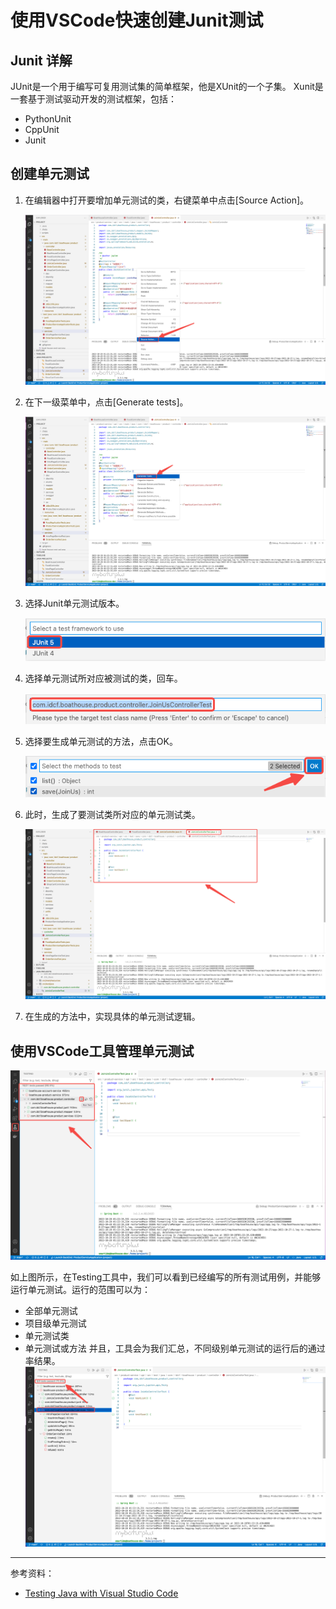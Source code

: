# 使用VSCode快速创建Junit测试

## Junit 详解

JUnit是一个用于编写可复用测试集的简单框架，他是XUnit的一个子集。
Xunit是一套基于测试驱动开发的测试框架，包括：
- PythonUnit
- CppUnit
- Junit

## 创建单元测试
1. 在编辑器中打开要增加单元测试的类，右键菜单中点击[Source Action]。

	![image.png](./images/junit_vscode_01.png)

2. 在下一级菜单中，点击[Generate tests]。

	![image.png](./images/junit_vscode_02.png)

3. 选择Junit单元测试版本。

	![image.png](./images/junit_vscode_03.png)

4. 选择单元测试所对应被测试的类，回车。

	![image.png](./images/junit_vscode_04.png)

5. 选择要生成单元测试的方法，点击OK。

	![image.png](./images/junit_vscode_05.png)

6. 此时，生成了要测试类所对应的单元测试类。

	![image.png](./images/junit_vscode_06.png)

7. 在生成的方法中，实现具体的单元测试逻辑。


## 使用VSCode工具管理单元测试
![image.png](./images/junit_vscode_07.png)

如上图所示，在Testing工具中，我们可以看到已经编写的所有测试用例，并能够运行单元测试。运行的范围可以为：
- 全部单元测试
- 项目级单元测试
- 单元测试类
- 单元测试或方法
并且，工具会为我们汇总，不同级别单元测试的运行后的通过率结果。
![image.png](./images/junit_vscode_08.png)

---
参考资料：
- [Testing Java with Visual Studio Code](https://code.visualstudio.com/docs/java/java-testing)